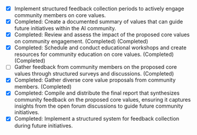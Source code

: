 - [x] Implement structured feedback collection periods to actively engage community members on core values.
- [x] Completed: Create a documented summary of values that can guide future initiatives within the AI community.
- [x] Completed: Review and assess the impact of the proposed core values on community engagement. (Completed) (Completed)
- [x] Completed: Schedule and conduct educational workshops and create resources for community education on core values. (Completed) (Completed)
- [ ] Gather feedback from community members on the proposed core values through structured surveys and discussions. (Completed)
- [x] Completed: Gather diverse core value proposals from community members. (Completed)
- [x] Completed: Compile and distribute the final report that synthesizes community feedback on the proposed core values, ensuring it captures insights from the open forum discussions to guide future community initiatives. 
- [x] Completed: Implement a structured system for feedback collection during future initiatives.